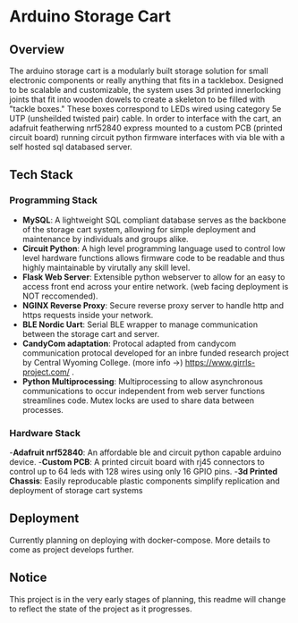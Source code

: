 # Arduino Storage Cart 

## Overview
The arduino storage cart is a modularly built storage solution for small electronic components or really anything that fits in a tacklebox. Designed to be scalable and customizable, the system uses 3d printed innerlocking joints that fit into wooden dowels to create a skeleton to be filled with "tackle boxes." These boxes correspond to LEDs wired using category 5e UTP (unsheilded twisted pair) cable. In order to interface with the cart, an adafruit featherwing nrf52840 express mounted to a custom PCB (printed circuit board) running circuit python firmware interfaces with via ble with a self hosted sql databased server.

## Tech Stack

### Programming Stack

- **MySQL**: A lightweight SQL compliant database serves as the backbone of the storage cart system, allowing for simple deployment and maintenance by individuals and groups alike.
- **Circuit Python**: A high level programming language used to control low level hardware functions allows firmware code to be readable and thus highly maintainable by virutally any skill level.
- **Flask Web Server**: Extensible python webserver to allow for an easy to access front end across your entire network. (web facing deployment is NOT reccomended).
- **NGINX Reverse Proxy**: Secure reverse proxy server to handle http and https requests inside your network.
- **BLE Nordic Uart**: Serial BLE wrapper to manage communication between the storage cart and server.
- **CandyCom adaptation**: Protocal adapted from candycom communication protocal developed for an inbre funded research project by Central Wyoming College. (more info ->) https://www.girrls-project.com/ .
- **Python Multiprocessing**: Multiprocessing to allow asynchronous communications to occur independent from web server functions streamlines code. Mutex locks are used to share data between processes.

### Hardware Stack

-**Adafruit nrf52840**: An affordable ble and circuit python capable arduino device.
-**Custom PCB**: A printed circuit board with rj45 connectors to control up to 64 leds with 128 wires using only 16 GPIO pins.
-**3d Printed Chassis**: Easily reproducable plastic components simplify replication and deployment of storage cart systems

## Deployment

Currently planning on deploying with docker-compose. More details to come as project develops further.

## Notice

This project is in the very early stages of planning, this readme will change to reflect the state of the project as it progresses. 